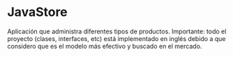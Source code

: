 # JavaStore
Aplicación que administra diferentes tipos de productos.
Importante: todo el proyecto (clases, interfaces, etc) está implementado en inglés debido a que considero que es el modelo más efectivo y buscado en el mercado.
